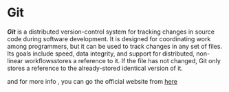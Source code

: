 # Git
***Git*** is a distributed version-control system for tracking changes in source code during software development. It is designed for coordinating work among programmers, but it can be used to track changes in any set of files. Its goals include speed, data integrity, and support for distributed, non-linear workflowsstores a reference to it. If the file has not changed, Git only stores a reference to the already-stored identical version of it.

and for more info , you can go the official website from [here](https://git-scm.com/)
